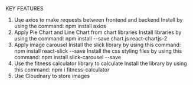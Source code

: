 KEY FEATURES

1. Use axios to make requests between frontend and backend
   Install by using the command: npm install axios
2. Apply Pie Chart and Line Chart from chart libraries
   Install libraries by using the command: npm install --save chart.js react-chartjs-2
3. Apply image carousel
   Install the slick library by using this command: npm install react-slick --save
   Install the css styling files by using this command: npm install slick-carousel --save
4. Use the fitness calculator library to calculate
   Install the library by using this command: npm i fitness-calculator
5. Use Cloudnary to store images

